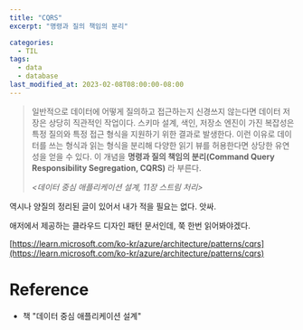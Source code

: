 ```yaml
---
title: "CQRS"
excerpt: "명령과 질의 책임의 분리"

categories:
  - TIL
tags:
  - data
  - database
last_modified_at: 2023-02-08T08:00:00-08:00
---
```


> 일반적으로 데이터에 어떻게 질의하고 접근하는지 신경쓰지 않는다면 데이터 저장은 상당히 직관적인 작업이다. 
> 스키마 설계, 색인, 저장소 엔진이 가진 복잡성은 특정 질의와 특정 접근 형식을 지원하기 위한 결과로 발생한다.
> 이런 이유로 데이터를 쓰는 형식과 읽는 형식을 분리해 다양한 읽기 뷰를 허용한다면 상당한 유연성을 얻을 수 있다.
> 이 개념을 **명령과 질의 책임의 분리(Command Query Responsibility Segregation, CQRS)** 라 부른다.
> 
> *<데이터 중심 애플리케이션 설계, 11장 스트림 처리>*

역시나 양질의 정리된 글이 있어서 내가 적을 필요는 없다. 앗싸.

애저에서 제공하는 클라우드 디자인 패턴 문서인데, 쭉 한번 읽어봐야겠다.

[https://learn.microsoft.com/ko-kr/azure/architecture/patterns/cqrs](https://learn.microsoft.com/ko-kr/azure/architecture/patterns/cqrs)

# Reference
- 책 "데이터 중심 애플리케이션 설계"